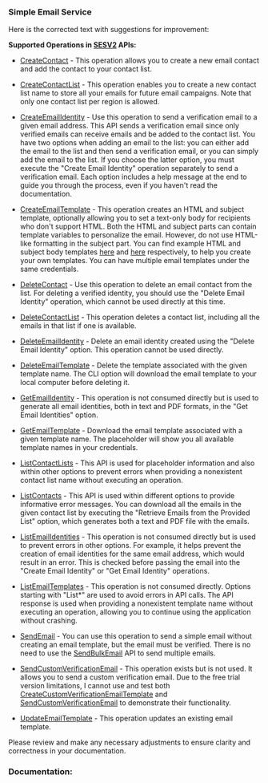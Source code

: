 ### Simple Email Service<a name="ses"></a>

Here is the corrected text with suggestions for improvement:

**Supported Operations in [SESV2](https://docs.aws.amazon.com/ses/latest/APIReference-V2/API_Operations.html) APIs:**

- [CreateContact](https://docs.aws.amazon.com/ses/latest/APIReference-V2/API_CreateContact.html) - This operation allows you to create a new email contact and add the contact to your contact list.

- [CreateContactList](https://docs.aws.amazon.com/ses/latest/APIReference-V2/API_CreateContactList.html) - This operation enables you to create a new contact list name to store all your emails for future email campaigns. Note that only one contact list per region is allowed.

- [CreateEmailIdentity](https://docs.aws.amazon.com/ses/latest/APIReference-V2/API_CreateEmailIdentity.html) - Use this operation to send a verification email to a given email address. This API sends a verification email since only verified emails can receive emails and be added to the contact list. You have two options when adding an email to the list: you can either add the email to the list and then send a verification email, or you can simply add the email to the list. If you choose the latter option, you must execute the "Create Email Identity" operation separately to send a verification email. Each option includes a help message at the end to guide you through the process, even if you haven't read the documentation.

- [CreateEmailTemplate](https://docs.aws.amazon.com/ses/latest/APIReference-V2/API_CreateEmailTemplate.html) - This operation creates an HTML and subject template, optionally allowing you to set a text-only body for recipients who don't support HTML. Both the HTML and subject parts can contain template variables to personalize the email. However, do not use HTML-like formatting in the subject part. You can find example HTML and subject body templates [here](https://github.com/Sanjuvi/Simple-Email-Service-SES-Client/blob/main/src/assets/template.html) and [here](https://github.com/Sanjuvi/Simple-Email-Service-SES-Client/blob/main/src/assets/subject.html) respectively, to help you create your own templates. You can have multiple email templates under the same credentials.

- [DeleteContact](https://docs.aws.amazon.com/ses/latest/APIReference-V2/API_DeleteContact.html) - Use this operation to delete an email contact from the list. For deleting a verified identity, you should use the "Delete Email Identity" operation, which cannot be used directly at this time.

- [DeleteContactList](https://docs.aws.amazon.com/ses/latest/APIReference-V2/API_DeleteContactList.html) - This operation deletes a contact list, including all the emails in that list if one is available.

- [DeleteEmailIdentity](https://docs.aws.amazon.com/ses/latest/APIReference-V2/API_DeleteEmailIdentity.html) - Delete an email identity created using the "Delete Email Identity" option. This operation cannot be used directly.

- [DeleteEmailTemplate](https://docs.aws.amazon.com/ses/latest/APIReference-V2/API_DeleteEmailTemplate.html) - Delete the template associated with the given template name. The CLI option will download the email template to your local computer before deleting it.

- [GetEmailIdentity](https://docs.aws.amazon.com/ses/latest/APIReference-V2/API_GetEmailIdentity.html) - This operation is not consumed directly but is used to generate all email identities, both in text and PDF formats, in the "Get Email Identities" option.

- [GetEmailTemplate](https://docs.aws.amazon.com/ses/latest/APIReference-V2/API_GetEmailTemplate.html) - Download the email template associated with a given template name. The placeholder will show you all available template names in your credentials.

- [ListContactLists](https://docs.aws.amazon.com/ses/latest/APIReference-V2/API_ListContactLists.html) - This API is used for placeholder information and also within other options to prevent errors when providing a nonexistent contact list name without executing an operation.

- [ListContacts](https://docs.aws.amazon.com/ses/latest/APIReference-V2/API_ListContacts.html) - This API is used within different options to provide informative error messages. You can download all the emails in the given contact list by executing the "Retrieve Emails from the Provided List" option, which generates both a text and PDF file with the emails.

- [ListEmailIdentities](https://docs.aws.amazon.com/ses/latest/APIReference-V2/API_ListEmailIdentities.html) - This operation is not consumed directly but is used to prevent errors in other options. For example, it helps prevent the creation of email identities for the same email address, which would result in an error. This is checked before passing the email into the "Create Email Identity" or "Get Email Identity" operations.

- [ListEmailTemplates](https://docs.aws.amazon.com/ses/latest/APIReference-V2/API_ListEmailTemplates.html) - This operation is not consumed directly. Options starting with "List*" are used to avoid errors in API calls. The API response is used when providing a nonexistent template name without executing an operation, allowing you to continue using the application without crashing.

- [SendEmail](https://docs.aws.amazon.com/ses/latest/APIReference-V2/API_SendEmail.html) - You can use this operation to send a simple email without creating an email template, but the email must be verified. There is no need to use the [SendBulkEmail](https://docs.aws.amazon.com/ses/latest/APIReference-V2/API_SendBulkEmail.html) API to send multiple emails.

- [SendCustomVerificationEmail](https://docs.aws.amazon.com/ses/latest/APIReference-V2/API_SendCustomVerificationEmail.html) - This operation exists but is not used. It allows you to send a custom verification email. Due to the free trial version limitations, I cannot use and test both [CreateCustomVerificationEmailTemplate](https://docs.aws.amazon.com/ses/latest/APIReference-V2/API_CreateCustomVerificationEmailTemplate.html) and [SendCustomVerificationEmail](https://docs.aws.amazon.com/ses/latest/APIReference-V2/API_SendCustomVerificationEmail.html) to demonstrate their functionality.

- [UpdateEmailTemplate](https://docs.aws.amazon.com/ses/latest/APIReference-V2/API_UpdateEmailTemplate.html) - This operation updates an existing email template.

Please review and make any necessary adjustments to ensure clarity and correctness in your documentation.

### Documentation:

